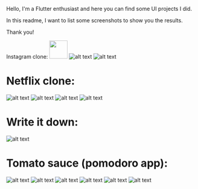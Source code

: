 Hello, I'm a Flutter enthusiast and here you can find some UI projects I did.

In this readme, I want to list some screenshots to show you the results.

Thank you!



Instagram clone:
<img src="https://i.imgur.com/qg58BhY.jpg" width="48">
![alt text](https://i.imgur.com/qg58BhY.jpg)
![alt text](https://i.imgur.com/ttnN500.jpg)

# Netflix clone:
![alt text](https://i.imgur.com/fVqCKqL.jpg)
![alt text](https://i.imgur.com/YNGZVL6.jpg)
![alt text](https://i.imgur.com/363nidM.jpg)
![alt text](https://i.imgur.com/KK3tCHE.jpg)

# Write it down:
![alt text](https://i.imgur.com/mImP5yH.png)

# Tomato sauce (pomodoro app):
![alt text](https://i.imgur.com/WphMFEV.png)
![alt text](https://i.imgur.com/LJiy5rY.png)
![alt text](https://i.imgur.com/iEacM5x.png)
![alt text](https://i.imgur.com/E5nrQvt.png)
![alt text](https://i.imgur.com/qAgYYpT.png)
![alt text](https://i.imgur.com/6G5DErH.png)
